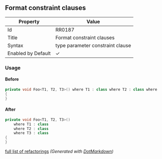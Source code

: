 ## Format constraint clauses

| Property           | Value                            |
| ------------------ | -------------------------------- |
| Id                 | RR0187                           |
| Title              | Format constraint clauses        |
| Syntax             | type parameter constraint clause |
| Enabled by Default | &#x2713;                         |

### Usage

#### Before

```csharp
private void Foo<T1, T2, T3>() where T1 : class where T2 : class where T3 : class
{
}
```

#### After

```csharp
private void Foo<T1, T2, T3>()
    where T1 : class
    where T2 : class
    where T3 : class
{
}
```

[full list of refactorings](Refactorings.md)
*\(Generated with [DotMarkdown](http://github.com/JosefPihrt/DotMarkdown)\)*